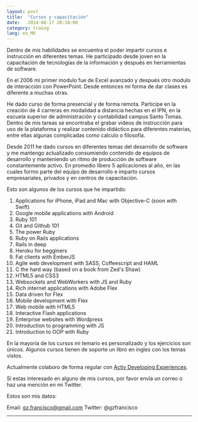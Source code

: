 ```yaml
---
layout: post
title:  "Cursos y capacitación"
date:   2014-08-17 20:10:00
category: traing
lang: es_MX
---
```


Dentro de mis habilidades se encuentra el poder impartir cursos e instrucción en diferentes temas. He participado desde joven en la capacitación de tecnologías de la información y después en herramientas de software.

En el 2006 mi primer modulo fue de Excel avanzado y después otro modulo de interacción con PowerPoint. Desde entonces mi forma de dar clases es diferente a muchas otras.

He dado curso de forma presencial y de forma remota. Participe en la creación de 4 carreras en modalidad a distancia hechas en el IPN, en la escuela superior de administración y contabilidad campus Santo Tomas. Dentro de mis tareas se encontraba el grabar videos de instrucción para uso de la plataforma y realizar contenido didáctico para diferentes materias, entre ellas algunas complicadas como calculo o filosofía.

Desde 2011 he dado cursos en diferentes temas del desarrollo de software y me mantengo actualizado consumiendo contenido de equipos de desarrollo y manteniendo un ritmo de producción de software constantemente activo. En promedio libero 5 aplicaciones al año, en las cuales formo parte del equipo de desarrollo e imparto cursos empresariales, privados y en centros de capacitación.

Esto son algunos de los cursos que he impartido:

1. Applications for iPhone, iPad and Mac with Objective-C (soon with Swift)
2. Google mobile applications with Android
2. Ruby 101
3. Git and Github 101
4. The power Ruby
5. Ruby on Rails applications
6. Rails in deep
7. Heroku for begginers
7. Fat clients with EmberJS
8. Agile web development with SASS, Coffeescript and HAML
9. C the hard way (based on a book from Zed's Shaw)
10. HTML5 and CSS3
11. Websockets and WebWorkers with JS and Ruby
12. Rich internet applications with Adobe Flex
13. Data driven for Flex
14. Mobile development with Flex
15. Web mobile with HTML5
16. Interactive Flash applications
17. Enterprise websites with Wordpress
18. Introduction to programming with JS
19. Introduction to OOP with Ruby

En la mayoría de los cursos mi temario es personalizado y los ejercicios son únicos. Algunos cursos tienen de soporte un libro en ingles con los temas vistos.

Actualmente colaboro de forma regular con [Activ Developing Experiences](http://activ.com.mx).

Si estas interesado en alguno de mis cursos, por favor envía un correo o haz una mención en mi Twitter.

Estos son mis datos:

Email: gz.francisco@gmail.com
Twitter: @gzfrancisco

---
